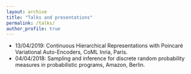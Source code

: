 ```yaml
---
layout: archive
title: "Talks and presentations"
permalink: /talks/
author_profile: true
---
```


- 13/04/2019: Continuous Hierarchical Representations with Poincaré Variational Auto-Encoders, CoML Inria, Paris.
- 04/04/2018: Sampling and inference for discrete random probability measures in probabilistic programs, Amazon, Berlin.